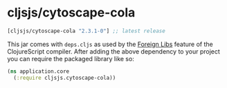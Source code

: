 # cljsjs/cytoscape-cola

[](dependency)
```clojure
[cljsjs/cytoscape-cola "2.3.1-0"] ;; latest release
```
[](/dependency)

This jar comes with `deps.cljs` as used by the [Foreign Libs][flibs] feature
of the ClojureScript compiler. After adding the above dependency to your project
you can require the packaged library like so:

```clojure
(ns application.core
  (:require cljsjs.cytoscape-cola))
```

[flibs]: https://clojurescript.org/reference/packaging-foreign-deps
